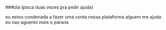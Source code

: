 ###ola (pisca duas vezes pra pedir ajuda)

eu estou condenada a fazer uma conta nessa plataforma alguem me ajuda eu nao aguento mais o parana
